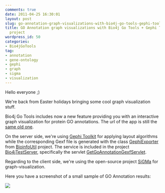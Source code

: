 ```yaml
---
comments: true
date: 2011-04-25 16:30:01
layout: post
slug: go-annotation-graph-visualizations-with-bio4j-go-tools-gephi-toolkit-sigma-project
title: GO Annotation graph visualizations with Bio4j Go Tools + Gephi Toolkit + SiGMa
  project
wordpress_id: 50
categories:
- Bio4jGoTools
tag:
- annotation
- gene-ontology
- gephi
- graph
- sigma
- visualization
---
```


Hello everyone ;)

We're back from Easter holidays bringing some cool graph visualization stuff. 

Bio4j Go Tools includes now a new feature providing you with an interactive graph visualization for protein GO annotations.
The url of the app is still the [same old one](http://gotools.bio4j.com:8080/Bio4jTestServer/Bio4jGoToolsWeb.html).

On the server side, we're using [Gephi Toolkit](http://gephi.org/toolkit/) for applying layout algorithms while the corresponding Gexf file is generated with the class [GephiExporter](https://github.com/pablopareja/BioinfoUtil/blob/master/src/main/java/com/era7/lib/bioinfo/bioinfoutil/gephi/GephiExporter.java) from [BioinfoUtil](https://github.com/pablopareja/BioinfoUtil) project. The service is included in the project [Bio4jTestServer](https://github.com/bio4j/Bio4jTestServer), specifically the servlet [GetGoAnnotationGexfServlet](https://github.com/bio4j/Bio4jTestServer/blob/master/src/java/com/era7/bioinfo/bio4j/server/servlet/GetGoAnnotationGexfServlet.java).

Regarding to the client side, we're using the open-source project [SiGMa](https://github.com/jacomyal/SiGMa) for graph-visualization.

Here you have a screenshot of a small sample of GO Annotation results:

[![](http://blog.bio4j.com/wp-content/uploads/2011/04/goAnnotationGraphScreenShot-1024x725.jpg)](http://gotools.bio4j.com:8080/Bio4jTestServer/Bio4jGoToolsWeb.html)
